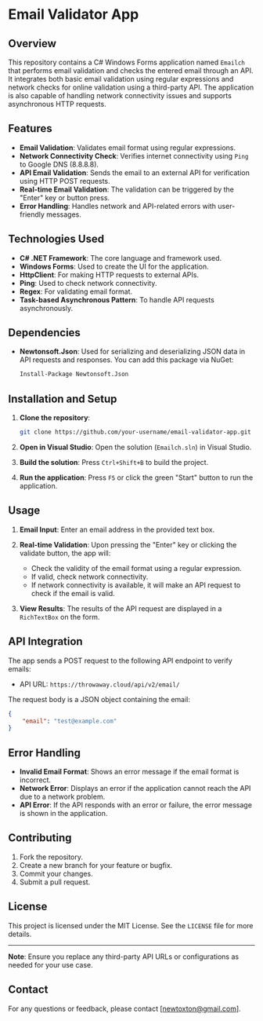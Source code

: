 # Email Validator App

## Overview

This repository contains a C# Windows Forms application named `Emailch` that performs email validation and checks the entered email through an API. It integrates both basic email validation using regular expressions and network checks for online validation using a third-party API. The application is also capable of handling network connectivity issues and supports asynchronous HTTP requests.

## Features

- **Email Validation**: Validates email format using regular expressions.
- **Network Connectivity Check**: Verifies internet connectivity using `Ping` to Google DNS (8.8.8.8).
- **API Email Validation**: Sends the email to an external API for verification using HTTP POST requests.
- **Real-time Email Validation**: The validation can be triggered by the "Enter" key or button press.
- **Error Handling**: Handles network and API-related errors with user-friendly messages.

## Technologies Used

- **C# .NET Framework**: The core language and framework used.
- **Windows Forms**: Used to create the UI for the application.
- **HttpClient**: For making HTTP requests to external APIs.
- **Ping**: Used to check network connectivity.
- **Regex**: For validating email format.
- **Task-based Asynchronous Pattern**: To handle API requests asynchronously.

## Dependencies

- **Newtonsoft.Json**: Used for serializing and deserializing JSON data in API requests and responses. You can add this package via NuGet:
    ```bash
    Install-Package Newtonsoft.Json
    ```

## Installation and Setup

1. **Clone the repository**:
    ```bash
    git clone https://github.com/your-username/email-validator-app.git
    ```

2. **Open in Visual Studio**:
   Open the solution (`Emailch.sln`) in Visual Studio.

3. **Build the solution**:
   Press `Ctrl+Shift+B` to build the project.

4. **Run the application**:
   Press `F5` or click the green "Start" button to run the application.

## Usage

1. **Email Input**: Enter an email address in the provided text box.
2. **Real-time Validation**: Upon pressing the "Enter" key or clicking the validate button, the app will:
   - Check the validity of the email format using a regular expression.
   - If valid, check network connectivity.
   - If network connectivity is available, it will make an API request to check if the email is valid.

3. **View Results**: The results of the API request are displayed in a `RichTextBox` on the form.

## API Integration

The app sends a POST request to the following API endpoint to verify emails:
- API URL: `https://throwaway.cloud/api/v2/email/`
  
The request body is a JSON object containing the email:
```json
{
    "email": "test@example.com"
}
```

## Error Handling

- **Invalid Email Format**: Shows an error message if the email format is incorrect.
- **Network Error**: Displays an error if the application cannot reach the API due to a network problem.
- **API Error**: If the API responds with an error or failure, the error message is shown in the application.

## Contributing

1. Fork the repository.
2. Create a new branch for your feature or bugfix.
3. Commit your changes.
4. Submit a pull request.

## License

This project is licensed under the MIT License. See the `LICENSE` file for more details.

---

**Note**: Ensure you replace any third-party API URLs or configurations as needed for your use case.

## Contact

For any questions or feedback, please contact [newtoxton@gmail.com].
